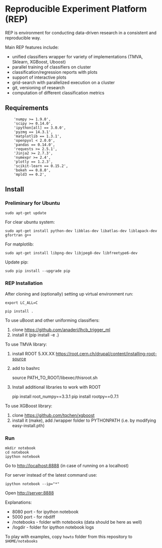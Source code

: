 # Reproducible Experiment Platform (REP)

REP is environment for conducting data-driven research in a consistent and reproducible way.

Main REP features include:

  * unified classifiers wrapper for variety of implementations (TMVA, Sklearn, XGBoost, Uboost)
  * parallel training of classifiers on cluster 
  * classification/regression reports with plots
  * support of interactive plots
  * grid-search with parallelized execution on a cluster
  * git, versioning of research
  * computation of different classification metrics 


## Requirements

        'numpy >= 1.9.0',
        'scipy >= 0.14.0',
        'ipython[all] == 3.0.0',
        'pyzmq == 14.3.1',
        'matplotlib == 1.3.1',
        'openpyxl < 2.0.0',
        'pandas == 0.14.0',
        'requests >= 2.5.1',
        'Jinja2 >= 2.7.3',
        'numexpr >= 2.4',
        'plotly == 1.2.3',
        'scikit-learn == 0.15.2',
        'bokeh == 0.8.0',
        'mpld3 == 0.2',

## Install

### Preliminary for Ubuntu

    sudo apt-get update

For clear ubuntu system:

    sudo apt-get install python-dev libblas-dev libatlas-dev liblapack-dev gfortran g++

For matplotlib:

    sudo apt-get install libpng-dev libjpeg8-dev libfreetype6-dev

Update pip:

    sudo pip install --upgrade pip


### REP Installation

After cloning and (optionally) setting up virtual environment run:

    export LC_ALL=C

    pip install .


To use uBoost and other uniforming classifiers:

1. clone https://github.com/anaderi/lhcb_trigger_ml
2. install it (pip install -e .)


To use TMVA library:

1. install ROOT 5.XX.XX https://root.cern.ch/drupal/content/installing-root-source
2. add to bashrc

   source PATH_TO_ROOT/libexec/thisroot.sh

3. Install additional libraries to work with ROOT

    pip install root_numpy==3.3.1
    pip install rootpy==0.7.1


To use XGBoost library:

1. clone https://github.com/tqchen/xgboost
2. install it (make), add /wrapper folder to PYTHONPATH (i.e. by modifying easy-install.pth)


### Run

    mkdir notebook
    cd notebook
    ipython notebook

Go to [http://localhost:8888](http://localhost:8888) (in case of running on a localhost)

For server instead of the latest command use:

    ipython notebook --ip="*"

Open [http://server:8888](http://server:8888)


Explanations:

* 8080 port - for ipython notebook
* 5000 port - for nbdiff
* /notebooks - folder with notebooks (data should be here as well)
* /logdir - folder for ipython notebook logs

To play with examples, copy `howto` folder from this repository to `$HOME/notebooks`   